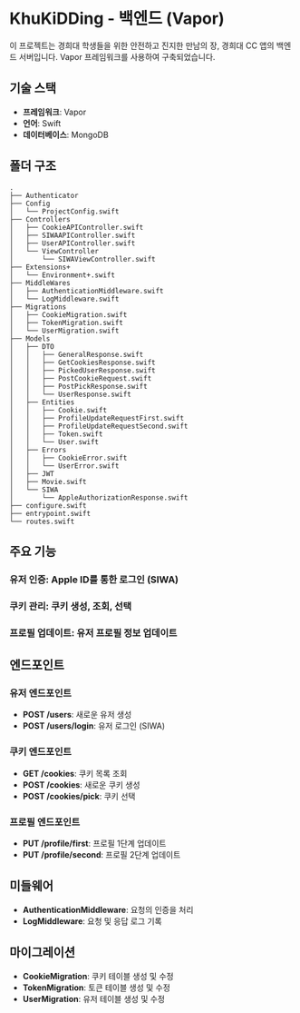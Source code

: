 # KhuKiDDing - 백엔드 (Vapor)

이 프로젝트는 경희대 학생들을 위한 안전하고 진지한 만남의 장, 경희대 CC 앱의 백엔드 서버입니다. Vapor 프레임워크를 사용하여 구축되었습니다.

## 기술 스택

- **프레임워크**: Vapor
- **언어**: Swift
- **데이터베이스**: MongoDB

## 폴더 구조

```plaintext
.
├── Authenticator
├── Config
│   └── ProjectConfig.swift
├── Controllers
│   ├── CookieAPIController.swift
│   ├── SIWAAPIController.swift
│   ├── UserAPIController.swift
│   └── ViewController
│       └── SIWAViewController.swift
├── Extensions+
│   └── Environment+.swift
├── MiddleWares
│   ├── AuthenticationMiddleware.swift
│   └── LogMiddleware.swift
├── Migrations
│   ├── CookieMigration.swift
│   ├── TokenMigration.swift
│   └── UserMigration.swift
├── Models
│   ├── DTO
│   │   ├── GeneralResponse.swift
│   │   ├── GetCookiesResponse.swift
│   │   ├── PickedUserResponse.swift
│   │   ├── PostCookieRequest.swift
│   │   ├── PostPickResponse.swift
│   │   └── UserResponse.swift
│   ├── Entities
│   │   ├── Cookie.swift
│   │   ├── ProfileUpdateRequestFirst.swift
│   │   ├── ProfileUpdateRequestSecond.swift
│   │   ├── Token.swift
│   │   └── User.swift
│   ├── Errors
│   │   ├── CookieError.swift
│   │   └── UserError.swift
│   ├── JWT
│   ├── Movie.swift
│   └── SIWA
│       └── AppleAuthorizationResponse.swift
├── configure.swift
├── entrypoint.swift
└── routes.swift
```
## 주요 기능

### 유저 인증: Apple ID를 통한 로그인 (SIWA)
### 쿠키 관리: 쿠키 생성, 조회, 선택
### 프로필 업데이트: 유저 프로필 정보 업데이트
## 엔드포인트

### 유저 엔드포인트
- **POST /users**: 새로운 유저 생성
- **POST /users/login**: 유저 로그인 (SIWA)

### 쿠키 엔드포인트
- **GET /cookies**: 쿠키 목록 조회
- **POST /cookies**: 새로운 쿠키 생성
- **POST /cookies/pick**: 쿠키 선택

### 프로필 엔드포인트
- **PUT /profile/first**: 프로필 1단계 업데이트
- **PUT /profile/second**: 프로필 2단계 업데이트

## 미들웨어

- **AuthenticationMiddleware**: 요청의 인증을 처리
- **LogMiddleware**: 요청 및 응답 로그 기록

## 마이그레이션

- **CookieMigration**: 쿠키 테이블 생성 및 수정
- **TokenMigration**: 토큰 테이블 생성 및 수정
- **UserMigration**: 유저 테이블 생성 및 수정
